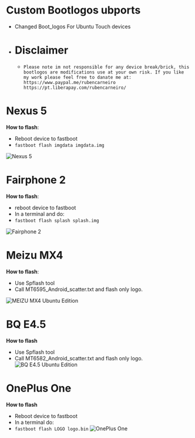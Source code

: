 Custom Bootlogos ubports
==========================
- Changed Boot_logos For Ubuntu Touch devices

- Disclaimer
  ==========

  - `Please note im not responsible for any device break/brick, this bootlogos are modifications use at your own risk.
     If you like my work please feel free to danate me at:
     https://www.paypal.me/rubencarneiro
     https://pt.liberapay.com/rubencarneiro/`

Nexus 5
=======
**How to flash**:

- Reboot device to fastboot
- `fastboot flash imgdata imgdata.img`

![Nexus 5](https://github.com/rubencarneiro/devices_images/blob/master/splashNexus5.jpg "Nexus 5")

Fairphone 2
===========
**How to flash**:

- reboot device to fastboot
- In a terminal and do:
- `fastboot flash splash splash.img`

![Fairphone 2](https://github.com/rubencarneiro/devices_images/blob/master/splashFairphone2.png "Fairphone 2")

Meizu MX4
=========
**How to flash**:

- Use Spflash tool
- Call MT6595_Android_scatter.txt and flash only logo.

![MEIZU MX4 Ubuntu Edition](https://github.com/rubencarneiro/devices_images/blob/master/splashMX4.png "MEIZU MX4 Ubuntu Edition")

BQ E4.5
=========
**How to flash**

- Use Spflash tool
- Call MT6582_Android_scatter.txt and flash only logo.
![BQ E4.5 Ubuntu Edition](https://github.com/rubencarneiro/devices_images/blob/master/spplashbqe45.png "BQ E4.5 Ubuntu Edition")

OnePlus One
=========
**How to flash**

- Reboot device to fastboot
- In a terminal do:
- `fastboot flash LOGO logo.bin`
![OnePlus One](https://github.com/rubencarneiro/devices_images/blob/master/splashoneplusone.png "OnePlus One")
